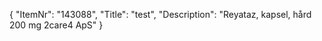 {
  "ItemNr": "143088",
  "Title": "test",
  "Description": "Reyataz, kapsel, hård 200 mg 2care4 ApS"
}